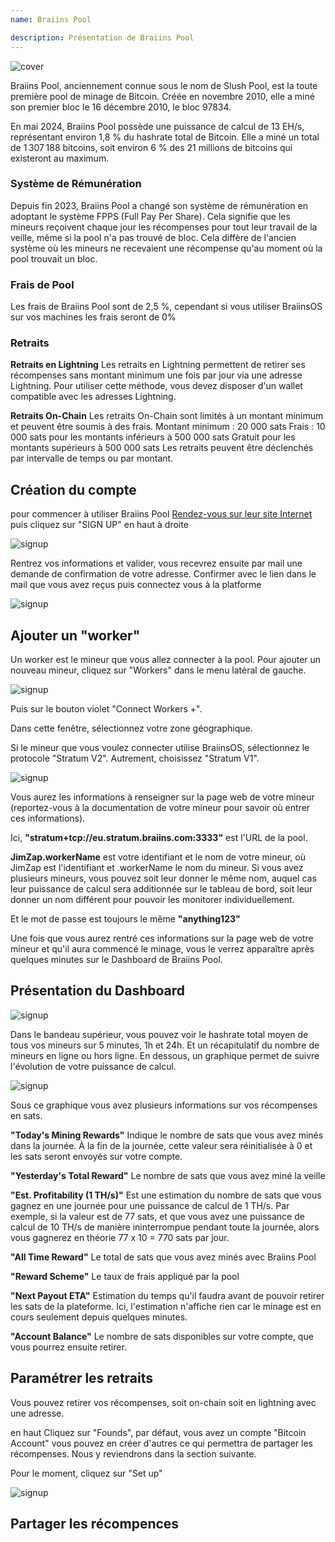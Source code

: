 ```yaml
---
name: Braiins Pool

description: Présentation de Braiins Pool
---
```


![cover](assets/1.png)


Braiins Pool, anciennement connue sous le nom de Slush Pool, est la toute première pool de minage de Bitcoin. Créée en novembre 2010, elle a miné son premier bloc le 16 décembre 2010, le bloc 97834.

En mai 2024, Braiins Pool possède une puissance de calcul de 13 EH/s, représentant environ 1,8 % du hashrate total de Bitcoin. Elle a miné un total de 1 307 188 bitcoins, soit environ 6 % des 21 millions de bitcoins qui existeront au maximum.

### Système de Rémunération

Depuis fin 2023, Braiins Pool a changé son système de rémunération en adoptant le système FPPS (Full Pay Per Share). Cela signifie que les mineurs reçoivent chaque jour les récompenses pour tout leur travail de la veille, même si la pool n'a pas trouvé de bloc. Cela diffère de l'ancien système où les mineurs ne recevaient une récompense qu'au moment où la pool trouvait un bloc.

### Frais de Pool

Les frais de Braiins Pool sont de 2,5 %, cependant si vous utiliser BraiinsOS sur vos machines les frais seront de 0%

### Retraits

**Retraits en Lightning**
Les retraits en Lightning permettent de retirer ses récompenses sans montant minimum une fois par jour via une adresse Lightning. 
Pour utiliser cette méthode, vous devez disposer d'un wallet compatible avec les adresses Lightning.

**Retraits On-Chain**
Les retraits On-Chain sont limités à un montant minimum et peuvent être soumis à des frais. 
Montant minimum : 20 000 sats
Frais : 10 000 sats pour les montants inférieurs à 500 000 sats
Gratuit pour les montants supérieurs à 500 000 sats
Les retraits peuvent être déclenchés par intervalle de temps ou par montant.

## Création du compte

 pour commencer à utiliser Braiins Pool [Rendez-vous sur leur site Internet](https://braiins.com/pool) puis cliquez sur "SIGN UP" en haut à droite


![signup](assets/3.png)

Rentrez vos informations et valider, vous recevrez ensuite par mail une demande de confirmation de votre adresse. Confirmer avec le lien dans le mail que vous avez reçus puis connectez vous à la platforme

![signup](assets/4.png)


## Ajouter un "worker"

Un worker est le mineur que vous allez connecter à la pool. Pour ajouter un nouveau mineur, cliquez sur "Workers" dans le menu latéral de gauche.

![signup](assets/7.png)

Puis sur le bouton violet "Connect Workers +".

Dans cette fenêtre, sélectionnez votre zone géographique.

Si le mineur que vous voulez connecter utilise BraiinsOS, sélectionnez le protocole "Stratum V2". Autrement, choisissez "Stratum V1".

![signup](assets/8.png)

Vous aurez les informations à renseigner sur la page web de votre mineur (reportez-vous à la documentation de votre mineur pour savoir où entrer ces informations).

Ici, **"stratum+tcp://eu.stratum.braiins.com:3333"** est l'URL de la pool.

**JimZap.workerName** est votre identifiant et le nom de votre mineur, où JimZap est l'identifiant et .workerName le nom du mineur. Si vous avez plusieurs mineurs, vous pouvez soit leur donner le même nom, auquel cas leur puissance de calcul sera additionnée sur le tableau de bord, soit leur donner un nom différent pour pouvoir les monitorer individuellement.

Et le mot de passe est toujours le même **"anything123"**

Une fois que vous aurez rentré ces informations sur la page web de votre mineur et qu'il aura commencé le minage, vous le verrez apparaître après quelques minutes sur le Dashboard de Braiins Pool.

## Présentation du Dashboard

![signup](assets/9.png)

Dans le bandeau supérieur, vous pouvez voir le hashrate total moyen de tous vos mineurs sur 5 minutes, 1h et 24h. Et un récapitulatif du nombre de mineurs en ligne ou hors ligne.
En dessous, un graphique permet de suivre l'évolution de votre puissance de calcul.

![signup](assets/10.png)

Sous ce graphique vous avez plusieurs informations sur vos récompenses en sats.

**"Today's Mining Rewards"** Indique le nombre de sats que vous avez minés dans la journée. À la fin de la journée, cette valeur sera réinitialisée à 0 et les sats seront envoyés sur votre compte.

**"Yesterday's Total Reward"** Le nombre de sats que vous avez miné la veille

**"Est. Profitability (1 TH/s)"** Est une estimation du nombre de sats que vous gagnez en une journée pour une puissance de calcul de 1 TH/s. Par exemple, si la valeur est de 77 sats, et que vous avez une puissance de calcul de 10 TH/s de manière ininterrompue pendant toute la journée, alors vous gagnerez en théorie 77 x 10 = 770 sats par jour.

**"All Time Reward"** Le total de sats que vous avez minés avec Braiins Pool

**"Reward Scheme"** Le taux de frais appliqué par la pool

**"Next Payout ETA"** Estimation du temps qu'il faudra avant de pouvoir retirer les sats de la plateforme. Ici, l'estimation n'affiche rien car le minage est en cours seulement depuis quelques minutes.

**"Account Balance"** Le nombre de sats disponibles sur votre compte, que vous pourrez ensuite retirer.


## Paramétrer les retraits

Vous pouvez retirer vos récompenses, soit on-chain soit en lightning avec une adresse.

en haut Cliquez sur "Founds", par défaut, vous avez un compte "Bitcoin Account" vous pouvez en créer d'autres ce qui permettra de partager les récompenses. Nous y reviendrons dans la section suivante.

Pour le moment, cliquez sur "Set up"

![signup](assets/17.png)


## Partager les récompences



